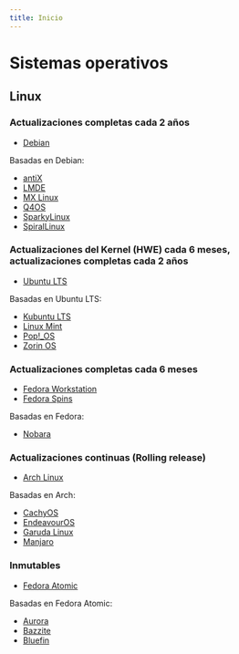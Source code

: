 ```yaml
---
title: Inicio
---
```


# Sistemas operativos

## Linux

### Actualizaciones completas cada 2 años

- [Debian](https://debian.org/)

Basadas en Debian:

- [antiX](https://antixlinux.com/)
- [LMDE](https://linuxmint.com/download_lmde.php)
- [MX Linux](https://mxlinux.org/)
- [Q4OS](https://q4os.org/)
- [SparkyLinux](https://sparkylinux.org/)
- [SpiralLinux](https://spirallinux.github.io/)

### Actualizaciones del Kernel (HWE) cada 6 meses, actualizaciones completas cada 2 años

- [Ubuntu LTS](https://ubuntu.com/desktop)

Basadas en Ubuntu LTS:

- [Kubuntu LTS](https://kubuntu.org/)
- [Linux Mint](https://linuxmint.com/)
- [Pop!_OS](https://pop.system76.com/)
- [Zorin OS](https://zorin.com/os/)

### Actualizaciones completas cada 6 meses

- [Fedora Workstation](https://fedoraproject.org/workstation/)
- [Fedora Spins](https://fedoraproject.org/spins/)

Basadas en Fedora:

- [Nobara](https://nobaraproject.org/)

### Actualizaciones continuas (Rolling release)

- [Arch Linux](https://archlinux.org/)

Basadas en Arch:

- [CachyOS](https://cachyos.org/)
- [EndeavourOS](https://endeavouros.com/)
- [Garuda Linux](https://garudalinux.org/)
- [Manjaro](https://manjaro.org/)

### Inmutables

- [Fedora Atomic](https://fedoraproject.org/atomic-desktops/)

Basadas en Fedora Atomic:

- [Aurora](https://getaurora.dev/)
- [Bazzite](https://bazzite.gg/)
- [Bluefin](https://projectbluefin.io/)
